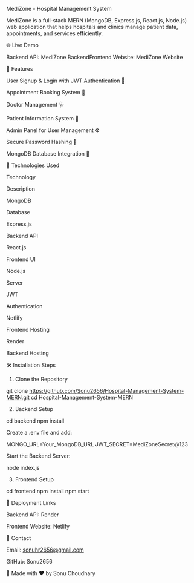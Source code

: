 MediZone - Hospital Management System

MediZone is a full-stack MERN (MongoDB, Express.js, React.js, Node.js) web application that helps hospitals and clinics manage patient data, appointments, and services efficiently.

🌐 Live Demo

Backend API: MediZone BackendFrontend Website: MediZone Website

📌 Features

User Signup & Login with JWT Authentication 🔑

Appointment Booking System 📅

Doctor Management 🩺

Patient Information System 🏥

Admin Panel for User Management ⚙️

Secure Password Hashing 🔐

MongoDB Database Integration 🚀

🔑 Technologies Used

Technology

Description

MongoDB

Database

Express.js

Backend API

React.js

Frontend UI

Node.js

Server

JWT

Authentication

Netlify

Frontend Hosting

Render

Backend Hosting

🛠️ Installation Steps

1. Clone the Repository

git clone https://github.com/Sonu2656/Hospital-Management-System-MERN.git
cd Hospital-Management-System-MERN

2. Backend Setup

cd backend
npm install

Create a .env file and add:

MONGO_URL=Your_MongoDB_URL
JWT_SECRET=MediZoneSecret@123

Start the Backend Server:

node index.js

3. Frontend Setup

cd frontend
npm install
npm start

🔗 Deployment Links

Backend API: Render

Frontend Website: Netlify

📧 Contact

Email: sonuhr2656@gmail.com

GitHub: Sonu2656

💪 Made with ❤️ by Sonu Choudhary
